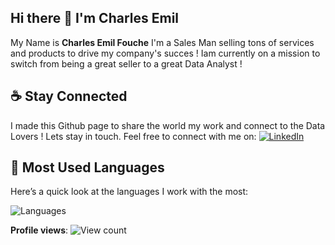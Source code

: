 ## Hi there 👋 I'm Charles Emil
My Name is **Charles Emil Fouche** I'm a Sales Man selling tons of services and products to drive my company's succes ! Iam currently on a mission to switch from being a great seller to a great Data Analyst ! 


## ☕ Stay Connected
I made this Github page to share the world my work and connect to the Data Lovers ! Lets stay in touch. Feel free to connect with me on:
[![LinkedIn](https://img.shields.io/badge/LinkedIn-0077B5?style=for-the-badge&logo=linkedin&logoColor=white)](https://www.linkedin.com/in/charles-emil-fouche/)


## 🔢 Most Used Languages

Here’s a quick look at the languages I work with the most:

![Languages](https://github-readme-stats.vercel.app/api/top-langs/?username=CharlesEmil&layout=compact&theme=default)

**Profile views**: ![View count](https://komarev.com/ghpvc/?username=CharlesEmil)
